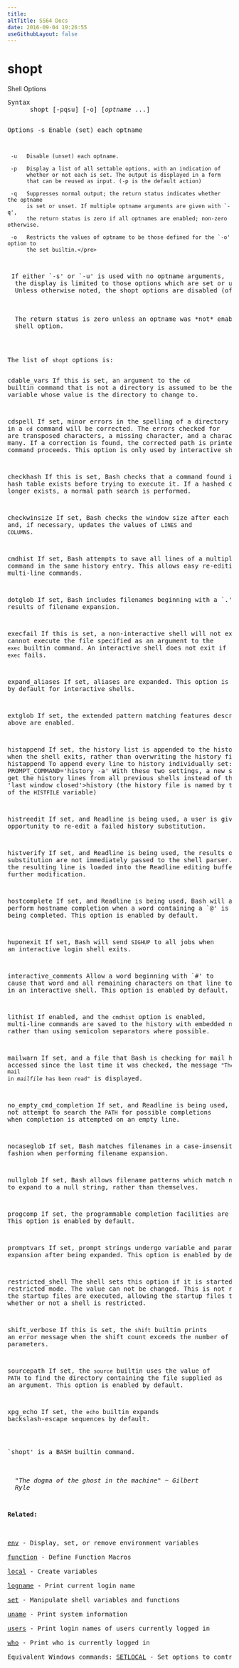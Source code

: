 ```yaml
---
title:
altTitle: SS64 Docs
date: 2016-09-04 19:26:55
useGithubLayout: false
---
```

<!-- #BeginLibraryItem "/Library/head_bash.lbi" --><!-- #EndLibraryItem --><h1>shopt</h1> 
<p>Shell Options</p>
<pre>Syntax
      shopt [-pqsu] [-o] [<var>optname</var> ...]

Options
     -s   Enable (set) each optname

     -u   Disable (unset) each optname.

     -p   Display a list of all settable options, with an indication of 
          whether or not each is set. The output is displayed in a form 
          that can be reused as input. (-p is the default action)

     -q   Suppresses normal output; the return status indicates whether the optname
          is set or unset. If multiple optname arguments are given with `-q',
          the return status is zero if all optnames are enabled; non-zero otherwise. 

     -o   Restricts the values of optname to be those defined for the `-o' option to 
          the set builtin.</pre>
<p><span class="body"> If either `-s' or `-u' is used with no optname arguments, 
  the display is limited to those options which are set or unset, respectively. 
  Unless otherwise noted, the shopt options are disabled (off) by default. <br>
  <br>
  The return status is zero unless an optname was *not* enabled or was not a valid 
  shell option. </span><br>
</p>
<pre>The list of <code>shopt</code> options is:

cdable_vars
    If this is set, an argument to the <code>cd</code> builtin command that 
    is not a directory is assumed to be the name of a variable whose value is 
    the directory to change to. 

cdspell
    If set, minor errors in the spelling of a directory component in a <code>cd</code> 
    command will be corrected. The errors checked for are transposed characters, 
    a missing character, and a character too many. If a correction is found, the 
    corrected path is printed, and the command proceeds. This option is only used 
    by interactive shells.

checkhash
    If this is set, Bash checks that a command found in the hash table exists 
    before trying to execute it. If a hashed command no longer exists, a normal 
    path search is performed. 

checkwinsize
    If set, Bash checks the window size after each command and, if necessary, 
    updates the values of <code>LINES</code> and <code>COLUMNS</code>. 

cmdhist
    If set, Bash attempts to save all lines of a multiple-line command in the 
    same history entry. This allows easy re-editing of multi-line commands. 

dotglob
    If set, Bash includes filenames beginning with a `.' in the results of filename 
    expansion. 

execfail
    If this is set, a non-interactive shell will not exit if it cannot execute 
    the file specified as an argument to the <code>exec</code> builtin command. 
    An interactive shell does not exit if <code>exec</code> fails. 

expand_aliases
    If set, aliases are expanded. This option is enabled by default for interactive 
    shells. 

extglob
    If set, the extended pattern matching features described above are enabled. 

histappend
    If set, the history list is appended to the history file when the shell exits,
    rather than overwriting the history file. 
       shopt -s histappend
    To append every line to history individually set:
       PROMPT_COMMAND='history -a'
    With these two settings, a new shell will get the history lines from all previous
    shells instead of the default 'last window closed'&gt;history
   (the history file is named by the value of the <code>HISTFILE</code> variable)

histreedit
    If set, and Readline is being used, a user is given the opportunity to re-edit 
    a failed history substitution. 

histverify
    If set, and Readline is being used, the results of history substitution 
    are not immediately passed to the shell parser. Instead, the resulting line 
    is loaded into the Readline editing buffer, allowing further modification. 

hostcomplete
    If set, and Readline is being used, Bash will attempt to perform hostname 
    completion when a word containing a <samp>`@'</samp> is being completed. 
    This option is enabled by default. 

huponexit
    If set, Bash will send <code>SIGHUP</code> to all jobs when an interactive 
    login shell exits. 

interactive_comments
    Allow a word beginning with <samp>`#'</samp> to cause that word and all 
    remaining characters on that line to be ignored in an interactive shell. This 
    option is enabled by default. 

lithist
    If enabled, and the <code>cmdhist</code> option is enabled, multi-line commands 
    are saved to the history with embedded newlines rather than using semicolon 
    separators where possible. 

mailwarn
    If set, and a file that Bash is checking for mail has been accessed since 
    the last time it was checked, the message <code>"The mail in <var>mailfile</var> 
    has been read"</code> is displayed. 

no_empty_cmd_completion
    If set, and Readline is being used, Bash will not attempt to search the 
    <code>PATH</code> for possible completions when completion is attempted on 
    an empty line. 

nocaseglob
    If set, Bash matches filenames in a case-insensitive fashion when performing 
    filename expansion. 

nullglob
    If set, Bash allows filename patterns which match no files to expand to 
    a null string, rather than themselves. 

progcomp
    If set, the programmable completion facilities are enabled. This option 
    is enabled by default. 

promptvars
    If set, prompt strings undergo variable and parameter expansion after being 
    expanded. This option is enabled by default. 

restricted_shell
    The shell sets this option if it is started in restricted mode. The value 
    can not be changed. This is not reset when the startup files are executed, 
    allowing the startup files to discover whether or not a shell is restricted. 

shift_verbose
    If this is set, the <code>shift</code> builtin prints an error message when 
    the shift count exceeds the number of positional parameters. 

sourcepath
    If set, the <code>source</code> builtin uses the value of <code>PATH</code> 
    to find the directory containing the file supplied as an argument. This option 
    is enabled by default. 

xpg_echo
    If set, the <code>echo</code> builtin expands backslash-escape sequences 
    by default.</pre>
<p>`shopt' is a BASH builtin command.<br>
  <br>
  <i class="quote">"The dogma of the ghost in the machine" ~ Gilbert 
  Ryle </i> </p>
<p><b>Related:</b><br>
<br>
<a href="env.html">env</a> - Display, set, or remove environment variables<br>
<a href="function.html">function</a> - Define Function Macros<br>
<a href="local.html">local</a> - Create variables <br>
<a href="logname.html">logname</a> - Print current login name<br>
<a href="set.html">set</a> - Manipulate shell variables and functions<br>
<a href="uname.html">uname</a> - Print system information<br>
<a href="users.html">users</a> - Print login names of users currently logged in<br>
<a href="who.html">who</a> - Print who is currently logged in <br>
Equivalent Windows commands: <a href="../nt/setlocal.html">SETLOCAL</a> - Set options to control the visibility of  variables</p><!-- #BeginLibraryItem "/Library/foot_bash.lbi" --><p>
<!-- bash300 -->
<ins class="adsbygoogle" style="display:inline-block;width:300px;height:250px" data-ad-client="ca-pub-6140977852749469" data-ad-slot="4615356305"></ins>
<script>
(adsbygoogle = window.adsbygoogle || []).push({});
</script></p>
<hr>
<div id="bl" class="footer"><a href="shopt.html#"><img src="../images/top.png" width="30" height="22" alt="Back to the Top"></a></div>
<div id="br" class="footer, tagline">© Copyright <a href="http://ss64.com/">SS64.com</a> 1999-2016<br>
Some rights reserved</div><!-- #EndLibraryItem -->

